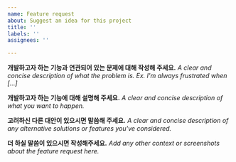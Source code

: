 ```yaml
---
name: Feature request
about: Suggest an idea for this project
title: ''
labels: ''
assignees: ''

---
```


**개발하고자 하는 기능과 연관되어 있는 문제에 대해 작성해 주세요.**
_A clear and concise description of what the problem is. Ex. I'm always frustrated when [...]_

**개발하고자 하는 기능에 대해 설명해 주세요.**
_A clear and concise description of what you want to happen._

**고려하신 다른 대안이 있으시면 말씀해 주세요.**
_A clear and concise description of any alternative solutions or features you've considered._

**더 하실 말씀이 있으시면 작성해주세요.**
_Add any other context or screenshots about the feature request here._
